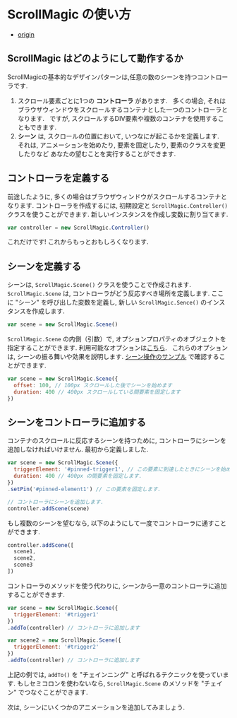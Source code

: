 # ScrollMagic の使い方
- [origin](https://github.com/janpaepke/ScrollMagic/wiki/Getting-Started-:-How-to-use-ScrollMagic)

## ScrollMagic はどのようにして動作するか
ScrollMagicの基本的なデザインパターンは,任意の数のシーンを持つコントローラです.

1. スクロール要素ごとに1つの __コントローラ__ があります. 
   多くの場合, それはブラウザウィンドウをスクロールするコンテナとした一つのコントローラとなります.
   ですが, スクロールするDIV要素や複数のコンテナを使用することもできます.
2. __シーン__ は, スクロールの位置において, いつなにが起こるかを定義します.
   それは, アニメーションを始めたり, 要素を固定したり, 要素のクラスを変更したりなど
   あなたの望むことを実行することができます.

## コントローラを定義する
前途したように, 多くの場合はブラウザウィンドウがスクロールするコンテナとなります.
コントローラを作成するには, 初期設定と `ScrollMagic.Controller()` クラスを使うことができます.
新しいインスタンスを作成し変数に割り当てます.

```js
var controller = new ScrollMagic.Controller()
```
これだけです! これからもっとおもしろくなります.

## シーンを定義する
シーンは, `ScrollMagic.Scene()` クラスを使うことで作成されます.
`ScrollMagic.Scene` は, コントローラがどう反応すべき場所を定義します.
ここに "シーン" を呼び出した変数を定義し, 新しい `ScrollMagic.Sence()` のインスタンスを作成します.

```js
var scene = new ScrollMagic.Scene()
```

`ScrollMagic.Scene` の内側（引数）で, オプションプロパティのオブジェクトを指定することができます.
利用可能なオプションは[こちら](http://scrollmagic.io/docs/ScrollMagic.Scene.html#ScrollScene).  
これらのオプションは, シーンの振る舞いや効果を説明します.
[シーン操作のサンプル](http://scrollmagic.io/examples/basic/scene_manipulation.html) で確認することができます.

```js
var scene = new ScrollMagic.Scene({
  offset: 100, // 100px スクロールした後でシーンを始めます
  duration: 400 // 400px スクロールしている間要素を固定します
})
```

## シーンをコントローラに追加する
コンテナのスクロールに反応するシーンを持つために, コントローラにシーンを追加しなければいけません.
最初から定義しました.

```js
var scene = new ScrollMagic.Scene({
  triggerElement: '#pinned-trigger1', // この要素に到達したときにシーンを始めます.
  duration: 400 // 400px の間要素を固定します.
})
.setPin('#pinned-element1') // この要素を固定します.

// コントローラにシーンを追加します.
controller.addScene(scene)
```

もし複数のシーンを望むなら, 以下のようにして一度でコントローラに通すことができます.

```js
controller.addScene([
  scene1,
  scene2,
  scene3
])
```

コントローラのメソッドを使う代わりに, シーンから一意のコントローラに追加することができます.

```js
var scene = new ScrollMagic.Scene({
  triggerElement: '#trigger1'
})
.addTo(controller) // コントローラに追加します

var scene2 = new ScrollMagic.Scene({
  triggerElement: '#trigger2'
})
.addTo(controller) // コントローラに追加します
```

上記の例では, `addTo()` を "チェインニング" と呼ばれるテクニックを使っています.
もしセミコロンを使わないなら, `ScrollMagic.Scene` のメソッドを "チェイン" でつなぐことができます.

次は, シーンにいくつかのアニメーションを追加してみましょう.
